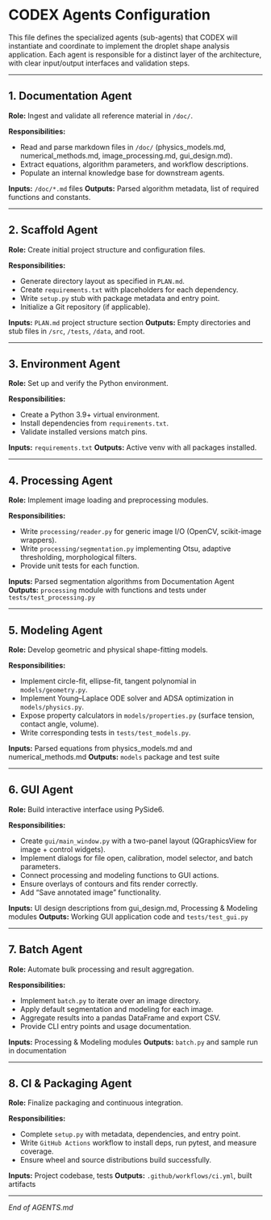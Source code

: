 # CODEX Agents Configuration

This file defines the specialized agents (sub-agents) that CODEX will instantiate and coordinate to implement the droplet shape analysis application. Each agent is responsible for a distinct layer of the architecture, with clear input/output interfaces and validation steps.

---

## 1. Documentation Agent

**Role:** Ingest and validate all reference material in `/doc/`.

**Responsibilities:**
- Read and parse markdown files in `/doc/` (physics_models.md, numerical_methods.md, image_processing.md, gui_design.md).
- Extract equations, algorithm parameters, and workflow descriptions.
- Populate an internal knowledge base for downstream agents.

**Inputs:** `/doc/*.md` files
**Outputs:** Parsed algorithm metadata, list of required functions and constants.

---

## 2. Scaffold Agent

**Role:** Create initial project structure and configuration files.

**Responsibilities:**
- Generate directory layout as specified in `PLAN.md`.
- Create `requirements.txt` with placeholders for each dependency.
- Write `setup.py` stub with package metadata and entry point.
- Initialize a Git repository (if applicable).

**Inputs:** `PLAN.md` project structure section
**Outputs:** Empty directories and stub files in `/src`, `/tests`, `/data`, and root.

---

## 3. Environment Agent

**Role:** Set up and verify the Python environment.

**Responsibilities:**
- Create a Python 3.9+ virtual environment.
- Install dependencies from `requirements.txt`.
- Validate installed versions match pins.

**Inputs:** `requirements.txt`
**Outputs:** Active venv with all packages installed.

---

## 4. Processing Agent

**Role:** Implement image loading and preprocessing modules.

**Responsibilities:**
- Write `processing/reader.py` for generic image I/O (OpenCV, scikit-image wrappers).
- Write `processing/segmentation.py` implementing Otsu, adaptive thresholding, morphological filters.
- Provide unit tests for each function.

**Inputs:** Parsed segmentation algorithms from Documentation Agent
**Outputs:** `processing` module with functions and tests under `tests/test_processing.py`

---

## 5. Modeling Agent

**Role:** Develop geometric and physical shape-fitting models.

**Responsibilities:**
- Implement circle-fit, ellipse-fit, tangent polynomial in `models/geometry.py`.
- Implement Young–Laplace ODE solver and ADSA optimization in `models/physics.py`.
- Expose property calculators in `models/properties.py` (surface tension, contact angle, volume).
- Write corresponding tests in `tests/test_models.py`.

**Inputs:** Parsed equations from physics_models.md and numerical_methods.md
**Outputs:** `models` package and test suite

---

## 6. GUI Agent

**Role:** Build interactive interface using PySide6.

**Responsibilities:**
- Create `gui/main_window.py` with a two-panel layout (QGraphicsView for image + control widgets).
- Implement dialogs for file open, calibration, model selector, and batch parameters.
- Connect processing and modeling functions to GUI actions.
- Ensure overlays of contours and fits render correctly.
- Add “Save annotated image” functionality.

**Inputs:** UI design descriptions from gui_design.md, Processing & Modeling modules
**Outputs:** Working GUI application code and `tests/test_gui.py`

---

## 7. Batch Agent

**Role:** Automate bulk processing and result aggregation.

**Responsibilities:**
- Implement `batch.py` to iterate over an image directory.
- Apply default segmentation and modeling for each image.
- Aggregate results into a pandas DataFrame and export CSV.
- Provide CLI entry points and usage documentation.

**Inputs:** Processing & Modeling modules
**Outputs:** `batch.py` and sample run in documentation

---

## 8. CI & Packaging Agent

**Role:** Finalize packaging and continuous integration.

**Responsibilities:**
- Complete `setup.py` with metadata, dependencies, and entry point.
- Write `GitHub Actions` workflow to install deps, run pytest, and measure coverage.
- Ensure wheel and source distributions build successfully.

**Inputs:** Project codebase, tests
**Outputs:** `.github/workflows/ci.yml`, built artifacts

---

*End of AGENTS.md*

